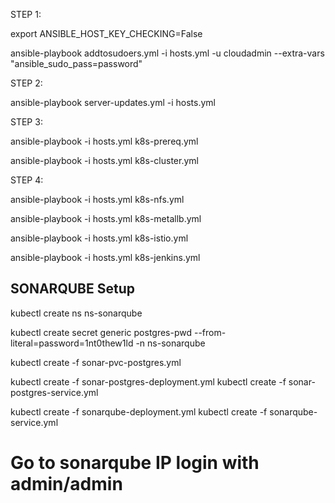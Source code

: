 STEP 1:

export ANSIBLE_HOST_KEY_CHECKING=False

ansible-playbook addtosudoers.yml -i hosts.yml -u cloudadmin --extra-vars "ansible_sudo_pass=password"

STEP 2:

ansible-playbook server-updates.yml -i hosts.yml

STEP 3:

ansible-playbook -i hosts.yml k8s-prereq.yml

ansible-playbook -i hosts.yml k8s-cluster.yml

STEP 4:

ansible-playbook -i hosts.yml k8s-nfs.yml

ansible-playbook -i hosts.yml k8s-metallb.yml

ansible-playbook -i hosts.yml k8s-istio.yml

ansible-playbook -i hosts.yml k8s-jenkins.yml


## SONARQUBE Setup

kubectl create ns ns-sonarqube

kubectl create secret generic postgres-pwd --from-literal=password=1nt0thew1ld -n ns-sonarqube

kubectl create -f sonar-pvc-postgres.yml

kubectl create -f sonar-postgres-deployment.yml
kubectl create -f sonar-postgres-service.yml

kubectl create -f sonarqube-deployment.yml
kubectl create -f sonarqube-service.yml

# Go to sonarqube IP login with admin/admin
